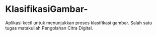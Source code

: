 # KlasifikasiGambar-
Aplikasi kecil untuk menunjukkan proses klasifikasi gambar. Salah satu tugas matakuliah Pengolahan Citra Digital.
